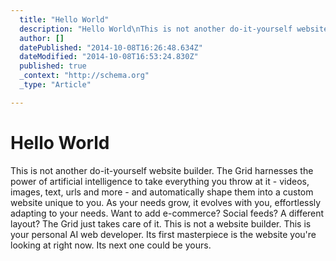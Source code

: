 ```yaml
---
  title: "Hello World"
  description: "Hello World\nThis is not another do-it-yourself website builder. The Grid harnesses the power of artificial intelligence to take everything you throw at it - vid"
  author: []
  datePublished: "2014-10-08T16:26:48.634Z"
  dateModified: "2014-10-08T16:53:24.830Z"
  published: true
  _context: "http://schema.org"
  _type: "Article"

---
```

# Hello World

This is not another do-it-yourself website builder. The Grid harnesses the power of artificial intelligence to take everything you throw at it - videos, images, text, urls and more - and automatically shape them into a custom website unique to you. As your needs grow, it evolves with you, effortlessly adapting to your needs. Want to add e-commerce? Social feeds? A different layout? The Grid just takes care of it. This is not a website builder. This is your personal AI web developer. Its first masterpiece is the website you're looking at right now. Its next one could be yours.